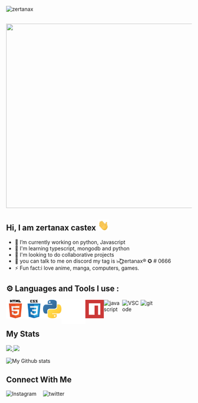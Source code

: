 <p align="left"> <img src="https://komarev.com/ghpvc/?username=zertanax" alt="zertanax" /> </p><br/>
<img src="https://64.media.tumblr.com/94ac65b67f74c0311beb5eb4b88f131a/4dd5dbfa751c3c12-8f/s500x750/a4d665b514f559d460c0c040b3b9c8f96a555e58.gifv"  width=1000px height=500px/>

## Hi, I am zertanax castex <img src="https://raw.githubusercontent.com/ABSphreak/ABSphreak/master/gifs/Hi.gif" width="30px">

- 🔭 I’m currently working on python, Javascript
- 🌱 I'm learning typescript, mongodb and python
- 👯 I'm looking to do collaborative projects
- 💬 you can talk to me on discord my tag is ๖̶ζ͜͡zertanax® ✪ # 0666
- ⚡ Fun fact:i love anime, manga, computers, games.


  
## ⚙ Languages and Tools  I use : 
<a href="https://www.w3schools.com/html/" target="_blank"><img align="left" alt="HTML5" width="50px" src="https://raw.githubusercontent.com/github/explore/80688e429a7d4ef2fca1e82350fe8e3517d3494d/topics/html/html.png" /></a>
<a href="https://www.w3schools.com/css/" target="_blank"><img align="left" alt="CSS3" width="50px" src="https://raw.githubusercontent.com/github/explore/80688e429a7d4ef2fca1e82350fe8e3517d3494d/topics/css/css.png" /></a>
<a href="https://www.python.org" target="_blank"> <img align="left" alt="Python" width="50px" src="https://github.com/Aakarsh-B/trying-repos/blob/master/python-5.svg?raw=true"/> </a>


<img align="left" alt="GitHub" width="65px" src="https://github.com/Aakarsh-B/trying-repos/blob/master/github.svg" />
<a href="https://www.npmjs.com/" target="_blank"><img align="left" alt="npm" width="50px" src="https://raw.githubusercontent.com/github/explore/80688e429a7d4ef2fca1e82350fe8e3517d3494d/topics/npm/npm.png" /></a>
<a href="https://www.w3schools.com/js/DEFAULT.asp" target="_blank"><img align="left" alt="javascript" width="50px" src="https://upload.wikimedia.org/wikipedia/commons/thumb/9/99/Unofficial_JavaScript_logo_2.svg/1024px-Unofficial_JavaScript_logo_2.svg.png" /></a>

<a href="https://code.visualstudio.com/download" target="_blank"><img align="left" alt="VSCode" width="50px" src="https://cdn.icon-icons.com/icons2/1381/PNG/512/visualstudiocode_93981.png" /></a>
<a href="https://git-scm.com/" target="_blank"><img align="left" alt="git" width="50px" src="https://git-scm.com/images/logos/downloads/Git-Icon-1788C.png" /></a>
<br/><br/>
<br/>
## My Stats
<p>
<a href="https://github.com/zertanax">
  <img height="180em" src="https://github-readme-stats.vercel.app/api?username=zertanax&show_icons=true&theme=radical" />
  <img height="180em" src="https://github-readme-stats-eight-theta.vercel.app/api/top-langs/?username=zertanax&theme=radical&layout=compact&exclude_lang=java+r" />
</a>
</p>

<img alt="My Github stats" align="center" border-radius="40px" width="800px" height="200px" src="https://github-readme-streak-stats.herokuapp.com/?user=zertanax&layout=compact" alt="zertanax" />
<br/>

## Connect With Me
<a href="https://www.instagram.com/_zertanax/" target="_blank"><img align="left" alt="Instagram" width="100px" src="https://cliply.co/wp-content/uploads/2019/07/371907300_INSTAGRAM_ICON_TRANSPARENT_400.gif" /></a>

<a href="https://twitter.com/zertanax" target="_blank"><img align="left" alt="twitter" width="85px" src="https://cliply.co/wp-content/uploads/2019/07/371907030_TWITTER_ICON_400px.gif" /></a>


<br>

